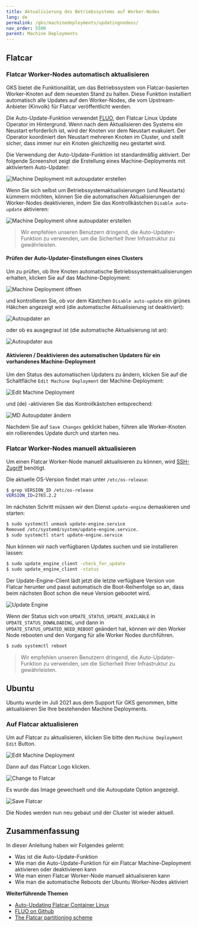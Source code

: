 ```yaml
---
title: Aktualisierung des Betriebssystems auf Worker-Nodes
lang: de
permalink: /gks/machinedeployments/updatingnodeos/
nav_order: 5500
parent: Machine Deployments
---
```

<!-- LTeX:  language=de-DE -->

## Flatcar

### Flatcar Worker-Nodes automatisch aktualisieren

GKS bietet die Funktionalität, um das Betriebssystem von Flatcar-basierten Worker-Knoten auf dem neuesten Stand zu halten.
Diese Funktion installiert automatisch alle Updates auf den Worker-Nodes, die vom Upstream-Anbieter (Kinvolk) für Flatcar veröffentlicht werden.

Die Auto-Update-Funktion verwendet [FLUO](https://github.com/kinvolk/flatcar-linux-update-operator), den Flatcar Linux Update Operator im Hintergrund.
Wenn nach dem Aktualisieren des Systems ein Neustart erforderlich ist, wird der Knoten vor dem Neustart evakuiert. Der Operator koordiniert den Neustart
mehreren Knoten im Cluster, und stellt sicher, dass immer nur ein Knoten gleichzeitig neu gestartet wird.

Die Verwendung der Auto-Update-Funktion ist standardmäßig aktiviert. Der folgende Screenshot zeigt die Erstellung eines Machine-Deployments mit aktiviertem Auto-Updater:

![Machine Deployment mit autoupdater erstellen](autoupdate_flatcar.png)

Wenn Sie sich selbst um Betriebssystemaktualisierungen (und Neustarts) kümmern möchten, können Sie die automatischen Aktualisierungen der Worker-Nodes deaktivieren, indem Sie das Kontrollkästchen `Disable auto-update` aktivieren:

![Machine Deployment ohne autoupdater erstellen](autoupdate_flatcar_disable.png)

> Wir empfehlen unseren Benutzern dringend, die Auto-Updater-Funktion zu verwenden, um die Sicherheit Ihrer Infrastruktur zu gewährleisten.

#### Prüfen der Auto-Updater-Einstellungen eines Clusters

Um zu prüfen, ob Ihre Knoten automatische Betriebssystemaktualisierungen erhalten, klicken Sie auf das Machine-Deployment:

![Machine Deployment öffnen](autoupdate_open_md.png)

und kontrollieren Sie, ob vor dem Kästchen `Disable auto-update` ein grünes Häkchen angezeigt wird (die automatische Aktualisierung ist deaktiviert):

![Autoupdater an](autoupdate_enabled.png)

oder ob es ausgegraut ist (die automatische Aktualisierung ist an):

![Autoupdater aus](autoupdate_disabled.png)

#### Aktivieren / Deaktivieren des automatischen Updaters für ein vorhandenes Machine-Deployment

Um den Status des automatischen Updaters zu ändern, klicken Sie auf die Schaltfläche `Edit Machine Deployment` der Machine-Deployment:

![Edit Machine Deployment](autoupdate_edit_md.png)

und (de) -aktivieren Sie das Kontrollkästchen entsprechend:

![MD Autoupdater ändern](autoupdate_flatcar_modify.png)

Nachdem Sie auf `Save Changes` geklickt haben, führen alle Worker-Knoten ein rollierendes Update durch und starten neu.

### Flatcar Worker-Nodes manuell aktualisieren

Um einen Flatcar Worker-Node manuell aktualisieren zu können, wird [SSH-Zugriff](/gks/machinedeployments/add_ssh_key/) benötigt.

Die aktuelle OS-Version findet man unter `/etc/os-release`:

```bash
$ grep VERSION_ID /etc/os-release
VERSION_ID=2765.2.2
```

Im nächsten Schritt müssen wir den Dienst `update-engine` demaskieren und starten:

```bash
$ sudo systemctl unmask update-engine.service
Removed /etc/systemd/system/update-engine.service.
$ sudo systemctl start update-engine.service
```

Nun können wir nach verfügbaren Updates suchen und sie installieren lassen:

```bash
$ sudo update_engine_client -check_for_update
$ sudo update_engine_client -status
```

Der Update-Engine-Client lädt jetzt die letzte verfügbare Version von Flatcar herunter und passt
automatisch die Boot-Reihenfolge so an, dass beim nächsten Boot schon die neue Version gebootet wird.

![Update Engine](fc_update_engine.gif)

Wenn der Status sich von `UPDATE_STATUS_UPDATE_AVAILABLE` in `UPDATE_STATUS_DOWNLOADING`,
und dann in `UPDATE_STATUS_UPDATED_NEED_REBOOT` geändert hat, können wir den Worker Node rebooten
und den Vorgang für alle Worker Nodes durchführen.

````bash
$ sudo systemctl reboot
````

> Wir empfehlen unseren Benutzern dringend, die Auto-Updater-Funktion zu verwenden, um die Sicherheit Ihrer Infrastruktur zu gewährleisten.

## Ubuntu

Ubuntu wurde im Juli 2021 aus dem Support für GKS genommen, bitte aktualisieren Sie Ihre bestehenden Machine Deployments.

### Auf Flatcar aktualisieren

Um auf Flatcar zu aktualisieren, klicken Sie bitte den `Machine Deployment Edit` Button.

![Edit Machine Deployment](update_to_flatcar_edit.png)

Dann auf das Flatcar Logo klicken.

![Change to Flatcar](update_to_flatcar.png)

Es wurde das Image gewechselt und die Autoupdate Option angezeigt.

![Save Flatcar](update_to_flatcar_save.png)

Die Nodes werden nun neu gebaut und der Cluster ist wieder aktuell.

## Zusammenfassung

In dieser Anleitung haben wir Folgendes gelernt:

* Was ist die Auto-Update-Funktion
* Wie man die Auto-Update-Funktion für ein Flatcar Machine-Deployment aktivieren oder deaktivieren kann
* Wie man einen Flatcar Worker-Node manuell aktualisieren kann
* Wie man die automatische Reboots der Ubuntu Worker-Nodes aktiviert

**Weiterführende Themen**

* [Auto-Updating Flatcar Container Linux](https://kinvolk.io/docs/lokomotive/git-main/how-to-guides/auto-update-flatcar/)
* [FLUO on Github](https://github.com/kinvolk/flatcar-linux-update-operator)
* [The Flatcar partitioning scheme](https://kinvolk.io/docs/flatcar-container-linux/latest/reference/developer-guides/sdk-disk-partitions/)
